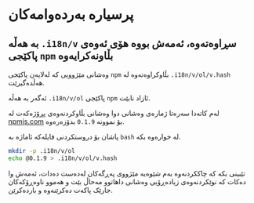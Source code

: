 # پرسیارە بەردەوامەکان

## بە هەڵە `.i18n/v` سڕاوەتەوە، ئەمەش بووە هۆی ئەوەی پاکێجی `npm` بڵاونەکرایەوە

وەشانی مێژوویی کە لەلایەن پاکێجی `npm` بڵاوکراوەتەوە لە `.i18n/v/ol/v.hash` هەڵدەگیرێت.

ئەگەر بە هەڵە `.i18n/v/ol` پاکێجی `npm` ئازاد نابێت.

لەم کاتەدا سەرەتا ژمارەی وەشانی دوا وەشانی بڵاوکردنەوەی پڕۆژەکەت لە [npmjs.com](//npmjs.com) بۆ نموونە `0.1.9` بدۆزەرەوە.

پاشان بۆ دروستکردنی فایلەکە ئاماژە بە `bash` لە خوارەوە بکە.

```bash
mkdir -p .i18n/v/ol
echo @0.1.9 > .i18n/v/ol/v.hash
```

تێبینی بکە کە چاککردنەوە بەم شێوەیە مێژووی پەڕگەکان لەدەست دەدات، ئەمەش وا دەکات کە نوێکردنەوەی زیادەڕۆیی وەشانی داهاتوو مەحاڵ بێت و هەموو ناوەڕۆکەکان جارێک پاکەت دەکرێنەوە و باردەکرێن.